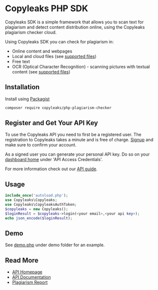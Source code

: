 # Copyleaks PHP SDK

Copyleaks SDK is a simple framework that allows you to scan text for plagiarism and detect content distribution online, using the Copyleaks plagiarism checker cloud.

Using Copyleaks SDK you can check for plagiarism in:
* Online content and webpages
* Local and cloud files (see [supported files](https://api.copyleaks.com/documentation/specifications#2-supported-file-types))
* Free text
* OCR (Optical Character Recognition) - scanning pictures with textual content (see [supported files](https://api.copyleaks.com/documentation/specifications#6-supported-image-types-ocr))

## Installation

Install using [Packagist](https://packagist.org/packages/copyleaks/php-plagiarism-checker)

```bash
composer require copyleaks/php-plagiarism-checker
```

## Register and Get Your API Key
To use the Copyleaks API you need to first be a registered user. The registration to Copyleaks takes a minute and is free of charge. [Signup](https://api.copyleaks.com/?register=true) and make sure to confirm your account.

As a signed user you can generate your personal API key. Do so on your [dashboard home](https://api.copyleaks.com/dashboard/:product) under 'API Access Credentials'.

For more information check out our [API guide](https://api.copyleaks.com/documentation/v3).

## Usage
```php
include_once('autoload.php');
use Copyleaks\Copyleaks;
use Copyleaks\CopyleaksAuthToken;
$copyleaks = new Copyleaks();
$loginResult = $copyleaks->login(<your email>,<your api key>);
echo json_encode($loginResult);
```

## Demo
See [demo.php](./demo/demo.php) under demo folder for an example.
## Read More
* [API Homepage](https://api.copyleaks.com/)
* [API Documentation](https://api.copyleaks.com/documentation)
* [Plagiarism Report](https://github.com/Copyleaks/plagiarism-report)
